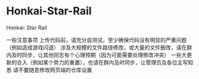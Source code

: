 # Honkai-Star-Rail
Honkai: Star Rail

一些注意事项
上传代码前，请充分自测试，至少确保代码没有明显的严重问题（例如造成游戏闪退）
涉及大规模的文件路径修改，或大量的文件删改，请在群内及时同步，让其他同志有个心理预期（因为可能需要处理修改冲突）
一些大更新的合入（例如某个势力的重置），也请在群内及时同步，让管理员及各位主写知悉
请不要随意修改网页端的仓库设置
